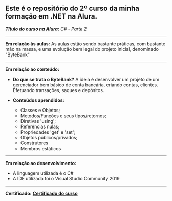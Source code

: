 ## Este é o repositório do **2º curso** da minha formação em .NET na Alura.
_**Título do curso na Alura:** C# - Parte 2_

-----------------------------------------------------------------

**Em relação às aulas:**
As aulas estão sendo bastante práticas, com bastante mão na massa, e uma evolução bem legal do projeto inicial, denominado "ByteBank"

-----------------------------------------------------------------

**Em relação ao conteúdo:**
* **Do que se trata o ByteBank?**
    A ideia é desenvolver um projeto de um gerenciador bem básico de conta bancária, criando contas, clientes. Efetuando transações, saques e depósitos.

* **Conteúdos aprendidos:**
    * Classes e Objetos;
    * Metodos/Funções e seus tipos/retornos;
    * Diretivas 'using';
    * Referências nulas;
    * Propriedades 'get' e 'set';
    * Objetos públicos/privados;
    * Construtores
    * Membros estáticos

-----------------------------------------------------------------

**Em relação ao desenvolvimento:**
* A linguagem utilizada é o C#
* A IDE utilizada foi o Visual Studio Community 2019

-----------------------------------------------------------------

**Certificado:**
[**Certificado do curso**](https://cursos.alura.com.br/certificate/2f4bda69-3f16-4cbb-b123-32fbc568261e)